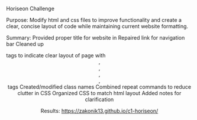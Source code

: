 
Horiseon Challenge

Purpose:
    Modify html and css files to improve functionality and create a clear, concise layout of code while maintaining current website formatting.

Summary:
    Provided proper title for website in <head>
    Repaired link for navigation bar
    Cleaned up <div> tags to indicate clear layout of page with <header>,<nav>,<main>,<section>,<footer> tags
    Created/modified class names
    Combined repeat commands to reduce clutter in CSS
    Organized CSS to match html layout
    Added notes for clarification

Results:
https://zakonik13.github.io/c1-horiseon/
